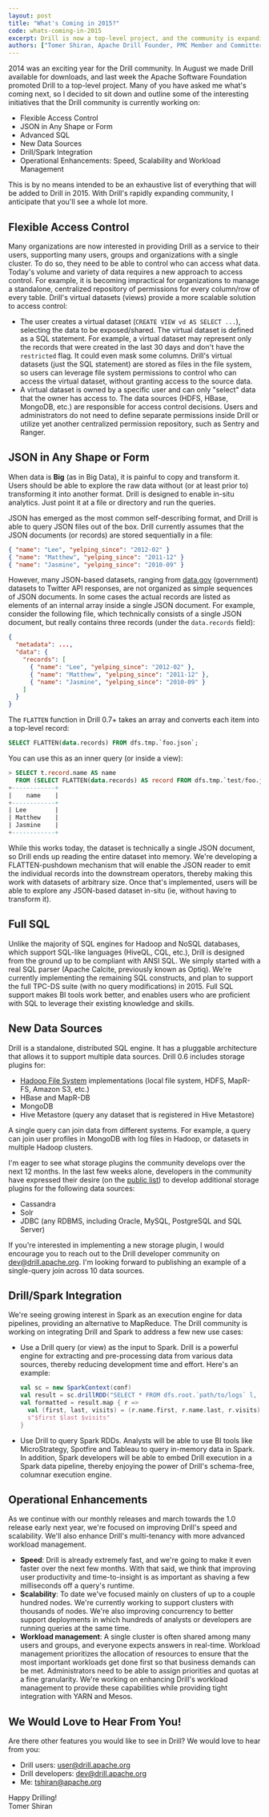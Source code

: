 ```yaml
---
layout: post
title: "What's Coming in 2015?"
code: whats-coming-in-2015
excerpt: Drill is now a top-level project, and the community is expanding rapidly. Find out more about some of the new features planned for 2015.
authors: ["Tomer Shiran, Apache Drill Founder, PMC Member and Committer"]
---
```

2014 was an exciting year for the Drill community. In August we made Drill available for downloads, and last week the Apache Software Foundation promoted Drill to a top-level project. Many of you have asked me what's coming next, so I decided to sit down and outline some of the interesting initiatives that the Drill community is currently working on:

* Flexible Access Control
* JSON in Any Shape or Form
* Advanced SQL
* New Data Sources
* Drill/Spark Integration
* Operational Enhancements: Speed, Scalability and Workload Management

This is by no means intended to be an exhaustive list of everything that will be added to Drill in 2015. With Drill's rapidly expanding community, I anticipate that you'll see a whole lot more.

## Flexible Access Control

Many organizations are now interested in providing Drill as a service to their users, supporting many users, groups and organizations with a single cluster. To do so, they need to be able to control who can access what data. Today's volume and variety of data requires a new approach to access control. For example, it is becoming impractical for organizations to manage a standalone, centralized repository of permissions for every column/row of every table. Drill's virtual datasets (views) provide a more scalable solution to access control:

* The user creates a virtual dataset (`CREATE VIEW vd AS SELECT ...`), selecting the data to be exposed/shared. The virtual dataset is defined as a SQL statement. For example, a virtual dataset may represent only the records that were created in the last 30 days and don't have the `restricted` flag. It could even mask some columns. Drill's virtual datasets (just the SQL statement) are stored as files in the file system, so users can leverage file system permissions to control who can access the virtual dataset, without granting access to the source data.
* A virtual dataset is owned by a specific user and can only "select" data that the owner has access to. The data sources (HDFS, HBase, MongoDB, etc.) are responsible for access control decisions. Users and administrators do not need to define separate permissions inside Drill or utilize yet another centralized permission repository, such as Sentry and Ranger.

## JSON in Any Shape or Form

When data is **Big** (as in Big Data), it is painful to copy and transform it. Users should be able to explore the raw data without (or at least prior to) transforming it into another format. Drill is designed to enable in-situ analytics. Just point it at a file or directory and run the queries.

JSON has emerged as the most common self-describing format, and Drill is able to query JSON files out of the box. Drill currently assumes that the JSON documents (or records) are stored sequentially in a file:

```json
{ "name": "Lee", "yelping_since": "2012-02" }
{ "name": "Matthew", "yelping_since": "2011-12" }
{ "name": "Jasmine", "yelping_since": "2010-09" }
```

However, many JSON-based datasets, ranging from [data.gov](http://data.gov) (government) datasets to Twitter API responses, are not organized as simple sequences of JSON documents. In some cases the actual records are listed as elements of an internal array inside a single JSON document. For example, consider the following file, which technically consists of a single JSON document, but really contains three records (under the `data.records` field):

```json
{
  "metadata": ...,
  "data": {
    "records": [
      { "name": "Lee", "yelping_since": "2012-02" },
      { "name": "Matthew", "yelping_since": "2011-12" },
      { "name": "Jasmine", "yelping_since": "2010-09" }
    ]
  }
}
```

The `FLATTEN` function in Drill 0.7+ takes an array and converts each item into a top-level record:

```sql
SELECT FLATTEN(data.records) FROM dfs.tmp.`foo.json`;
```

You can use this as an inner query (or inside a view):

```sql
> SELECT t.record.name AS name
  FROM (SELECT FLATTEN(data.records) AS record FROM dfs.tmp.`test/foo.json`) t;
+------------+
|    name    |
+------------+
| Lee        |
| Matthew    |
| Jasmine    |
+------------+
```

While this works today, the dataset is technically a single JSON document, so Drill ends up reading the entire dataset into memory. We're developing a FLATTEN-pushdown mechanism that will enable the JSON reader to emit the individual records into the downstream operators, thereby making this work with datasets of arbitrary size. Once that's implemented, users will be able to explore any JSON-based dataset in-situ (ie, without having to transform it).

## Full SQL

Unlike the majority of SQL engines for Hadoop and NoSQL databases, which support SQL-like languages (HiveQL, CQL, etc.), Drill is designed from the ground up to be compliant with ANSI SQL. We simply started with a real SQL parser (Apache Calcite, previously known as Optiq). We're currently implementing the remaining SQL constructs, and plan to support the full TPC-DS suite (with no query modifications) in 2015. Full SQL support makes BI tools work better, and enables users who are proficient with SQL to leverage their existing knowledge and skills.

## New Data Sources

Drill is a standalone, distributed SQL engine. It has a pluggable architecture that allows it to support multiple data sources. Drill 0.6 includes storage plugins for:

* [Hadoop File System](https://hadoop.apache.org/docs/current/api/org/apache/hadoop/fs/FileSystem.html) implementations (local file system, HDFS, MapR-FS, Amazon S3, etc.)
* HBase and MapR-DB
* MongoDB
* Hive Metastore (query any dataset that is registered in Hive Metastore)

A single query can join data from different systems. For example, a query can join user profiles in MongoDB with log files in Hadoop, or datasets in multiple Hadoop clusters.

I'm eager to see what storage plugins the community develops over the next 12 months. In the last few weeks alone, developers in the community have expressed their desire (on the [public list](mailto:dev@drill.apache.org)) to develop additional storage plugins for the following data sources:

* Cassandra
* Solr
* JDBC (any RDBMS, including Oracle, MySQL, PostgreSQL and SQL Server)

If you're interested in implementing a new storage plugin, I would encourage you to reach out to the Drill developer community on <dev@drill.apache.org>. I'm looking forward to publishing an example of a single-query join across 10 data sources.

## Drill/Spark Integration

We're seeing growing interest in Spark as an execution engine for data pipelines, providing an alternative to MapReduce. The Drill community is working on integrating Drill and Spark to address a few new use cases:

* Use a Drill query (or view) as the input to Spark. Drill is a powerful engine for extracting and pre-processing data from various data sources, thereby reducing development time and effort. Here's an example:

    ```scala
    val sc = new SparkContext(conf)
    val result = sc.drillRDD("SELECT * FROM dfs.root.`path/to/logs` l, mongo.mydb.users u WHERE l.user_id = u.id GROUP BY ...")
    val formatted = result.map { r =>
      val (first, last, visits) = (r.name.first, r.name.last, r.visits)
      s"$first $last $visits"
    }
    ```
  
* Use Drill to query Spark RDDs. Analysts will be able to use BI tools like MicroStrategy, Spotfire and Tableau to query in-memory data in Spark. In addition, Spark developers will be able to embed Drill execution in a Spark data pipeline, thereby enjoying the power of Drill's schema-free, columnar execution engine.

## Operational Enhancements

As we continue with our monthly releases and march towards the 1.0 release early next year, we're focused on improving Drill's speed and scalability. We'll also enhance Drill's multi-tenancy with more advanced workload management.

* **Speed**: Drill is already extremely fast, and we're going to make it even faster over the next few months. With that said, we think that improving user productivity and time-to-insight is as important as shaving a few milliseconds off a query's runtime.
* **Scalability**: To date we've focused mainly on clusters of up to a couple hundred nodes. We're currently working to support clusters with thousands of nodes. We're also improving concurrency to better support deployments in which hundreds of analysts or developers are running queries at the same time.
* **Workload management**: A single cluster is often shared among many users and groups, and everyone expects answers in real-time. Workload management prioritizes the allocation of resources to ensure that the most important workloads get done first so that business demands can be met. Administrators need to be able to assign priorities and quotas at a fine granularity. We're working on enhancing Drill's workload management to provide these capabilities while providing tight integration with YARN and Mesos.

## We Would Love to Hear From You!

Are there other features you would like to see in Drill? We would love to hear from you:

* Drill users: <user@drill.apache.org>
* Drill developers: <dev@drill.apache.org>
* Me: <tshiran@apache.org>

Happy Drilling!  
Tomer Shiran